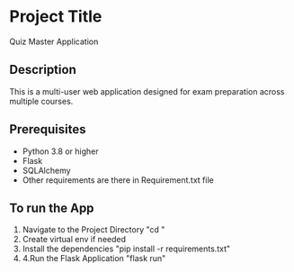 # Project Title
Quiz Master Application

## Description
This is a multi-user web application designed for exam preparation across multiple courses.

## Prerequisites
- Python 3.8 or higher
- Flask
- SQLAlchemy
- Other requirements are there in Requirement.txt file

## To run the App
1. Navigate to the Project Directory "cd <project-folder>"
2. Create virtual env if needed
3. Install the dependencies "pip install -r requirements.txt"
4. 4.Run the Flask Application "flask run"

